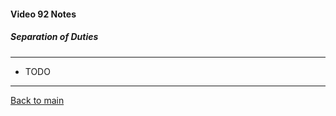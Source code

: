 #### Video 92 Notes

##### Separation of Duties

---

- TODO

---

[Back to main](https://github.com/rot0xd/CBTNuggets/blob/master/CEHv9/README.md)


